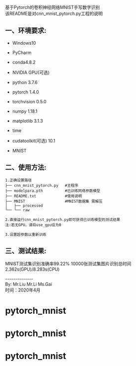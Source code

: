 基于Pytorch的卷积神经网络MNIST手写数字识别 <br>
该README是对cnn_mnist_pytorch.py工程的说明

## 一、环境要求:

 - Windows10
 - PyCharm
 - conda4.8.2 
 - NVIDIA GPU(可选) 
	
 - python 3.7.6
 - pytorch 1.4.0
 - torchvision 0.5.0
 - numpy 1.18.1 
 - matplotlib 3.1.3
 - time 
 - cudatoolkit(可选) 10.1 

 - MNIST 

## 二、使用方法:
```
1.正确设置路径
├── cnn_mnist_pytorch.py   #主程序 
├── modelpara.pth          #已训练网络参数模型 
├── README.txt             #使用说明 
├── MNIST                  #MNIST数据集 需解压 
│   ├── processed
└── └── raw
```
```
2.直接运行cnn_mnist_pytorch.py即可获得已训练模型的测试结果
注:若无GPU，请将use_gpu设为0
```
```
3.设置超参数以重新训练
```

## 三、测试结果:

MNIST测试集识别准确率99.22%
10000张测试集图片识别总时间2.362s(GPU)/8.283s(CPU)

-------------- <br>
By: Mr.Liu Mr.Li Ms.Gai<br>
时间：2020年4月 <br>





# pytorch_mnist
# pytorch_mnist
# pytorch_mnist
